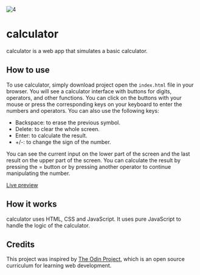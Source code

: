 ![4](https://github.com/Kotovar/calculator/assets/77914431/0de48403-321c-43cf-9f96-e25292c73fd7)


# calculator

calculator is a web app that simulates a basic calculator.

## How to use

To use calculator, simply download project open the `index.html` file in your browser. You will see a calculator interface with buttons for digits, operators, and other functions. You can click on the buttons with your mouse or press the corresponding keys on your keyboard to enter the numbers and operators. You can also use the following keys:

- Backspace: to erase the previous symbol.
- Delete: to clear the whole screen.
- Enter: to calculate the result.
- +/-: to change the sign of the number.

You can see the current input on the lower part of the screen and the last result on the upper part of the screen. You can calculate the result by pressing the = button or by pressing another operator to continue manipulating the number.

[Live preview](https://kotovar.github.io/calculator/)

## How it works

calculator uses HTML, CSS and JavaScript. It uses pure JavaScript to handle the logic of the calculator. 

## Credits

This project was inspired by [The Odin Project](https://www.theodinproject.com/lessons/foundations-calculator), which is an open source curriculum for learning web development.
